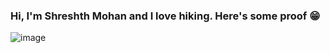 ### Hi, I'm Shreshth Mohan and I love hiking. Here's some proof 😁

![image](https://github.com/shreshthmohan/shreshthmohan/assets/5955802/40533fc8-058d-4f70-8fc6-bb99545f0ac3)



<!--
**shreshthmohan/shreshthmohan** is a ✨ _special_ ✨ repository because its `README.md` (this file) appears on your GitHub profile.

Here are some ideas to get you started:

- 🔭 I’m currently working on ...
- 🌱 I’m currently learning ...
- 👯 I’m looking to collaborate on ...
- 🤔 I’m looking for help with ...
- 💬 Ask me about ...
- 📫 How to reach me: ...
- 😄 Pronouns: ...
- ⚡ Fun fact: ...
-->
